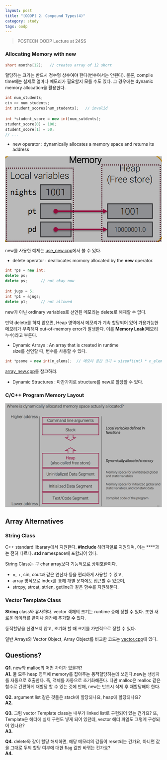 ```yaml
---
layout: post
title: "[OODP] 2. Compound Types(4)"
category: study
tags: oodp
---
```


> POSTECH OODP Lecture at 24SS

### Allocating Memory with new

``` c++
short months[12];   // creates array of 12 short
```

할당하는 크기는 반드시 정수형 상수여야 한다(변수여서는 안된다).
물론, compile time에는 실제로 얼마나 메모리가 필요할지 모를 수도 있다. 그 경우에는 dynamic memory allocation을 활용한다.

``` c++
int num_students;
cin >> num students;
int student_scores[num_students];   // invalid

int *student_score = new int[num_sutdents];
student_score[0] = 100;
student_score[1] = 50;
// ...
```

* new operator : dynamically allocates a memory space and returns its address
<!--more-->
![new_allocator](/assets/img/2024-03-13/new_allocator.png)

new를 사용한 예제는 [use_new.cpp]에서 볼 수 있다.

* delete operator : deallocates momory allocated by the **new** operator.

```c++
int *ps = new int;
delete ps;
delete ps;      // not okay now

int jugs = 5;
int *p1 = &jugs;
delete p1;      // not allowed
```

new가 아닌 ordinary variables로 선언된 메모리는 delete로 해제할 수 없다.

만약 delete를 하지 않으면, Heap 영역에서 메모리가 계속 할당되어 있어 가용가능한 메모리가 부족해져 out-of-memory error가 발생한다. 이를 **Memory Leak**(메모리 누수)라고 부른다.

* Dynamic Arrays : An array that is created in runtime <br>
size를 선언할 때, 변수를 사용할 수 있다.

``` c++
int *psome = new int[n_elems];  // 메모리 공간 크기 = sizeof(int) * n_elems
```

[array_new.cpp]를 참고하라.

* Dynamic Structures : 마찬가지로 structure를 new로 할당할 수 있다.


### C/C++ Program Memory Layout
![memory_layout](/assets/img/2024-03-13/memory_layout.png)

## Array Alternatives
### String Class
C++ standard libarary에서 지원한다.
**#include <string>** 헤더파일로 지원되며, 이는 **<cstring>**과는 전혀 다르다. **std** namespace에 포함되어 있다.

String Class는 구 char array보다 기능적으로 상위호환이다.
* =, +, cin, cout과 같은 연산자 등을 편리하게 사용할 수 있고,
* array 방식으로 index를 통해 개별 문자에도 접근할 수 있으며,
* strcpy, strcat, strlen, getline과 같은 함수를 지원해둔다.


### Vector Template Class 
**String** class와 유사하다. vector 객체의 크기는 runtime 중에 정할 수 있다. 또한 새로운 데이터를 끝이나 중간에 추가할 수 있다.

동적할당을 신경쓰지 않고, 초기화 할 때 크기를 가변적으로 정할 수 있다.

일반 Arrays와 Vector Object, Array Object를 비교한 코드는 [vector.cpp]에 있다.

## Questions?
**Q1.** new와 malloc의 어떤 차이가 있을까? <br>
**A1.** 둘 모두 heap 영역에 memory를 잡아주는 동적할당하는데 쓰인다.new는 생성자를 자동으로 호출한다. 즉, 객체를 자동으로 초기화해준다. 다만 malloc은 realloc 같은 함수로 간편하게 재할당 할 수 있는 것에 반해, new는 반드시 삭제 후 재할당해야 한다.

**Q2.** argument list 같은 것들은 stack에 할당되나요, heap에 할당되나요? <br>
**A2.**

**Q3.** 그럼 vector Template class는 내부가 linked list로 구현되어 있는 건가요? 또, Template은 헤더에 실제 구현도 넣게 되어 있던데, vector 헤더 파일도 그렇게 구성되어 있나요? <br>
**A3.** 

**Q4.** delete와 같이 할당 해제하면, 해당 메모리의 값들이 reset되는 건가요, 아니면 값을 그대로 두되 할당 여부에 대한 flag 값만 바뀌는 건가요? <br>
**A4.**


<!-- Links -->
[use_new.cpp]: https://github.com/baejaeho18/code/blob/main/0-Education/cpp/DataTypes/CompoundTypes/use_new.cpp
[array_new.cpp]: https://github.com/baejaeho18/code/blob/main/0-Education/cpp/DataTypes/CompoundTypes/array_new.cpp

[mixtypes.cpp]: https://github.com/baejaeho18/code/blob/main/0-Education/cpp/DataTypes/CompoundTypes/mixtypes.cpp

[vector.cpp]: https://github.com/baejaeho18/code/blob/main/0-Education/cpp/DataTypes/CompoundTypes/vector.cpp